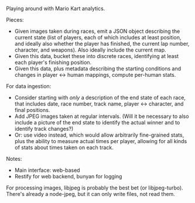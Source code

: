Playing around with Mario Kart analytics.

Pieces:
- Given images taken during races, emit a JSON object describing the current
  state (list of players, each of which includes at least position, and ideally
  also whether the player has finished, the current lap number, character, and
  weapons). Also ideally include the current map.
- Given this data, bucket these into discrete races, identifying at least each
  player's finishing position.
- Given this data, plus metadata describing the starting conditions and changes
  in player <-> human mappings, compute per-human stats.

For data ingestion:
- Consider starting with *only* a description of the end state of each race,
  that includes date, race number, track name, player <-> character, and final
  positions.
- Add JPEG images taken at regular intervals.  (Will it be necessary to also
  include a picture of the end state to identify the actual winner and to
  identify track changes?)
- Or: use video instead, which would allow arbitrarily fine-grained stats, plus 
  the ability to measure actual times per player, allowing for all kinds of
  stats about times taken on each track.

Notes:
- Main interface: web-based
- Restify for web backend, bunyan for logging

For processing images, libjpeg is probably the best bet (or libjpeg-turbo).
There's already a node-jpeg, but it can only write files, not read them.
